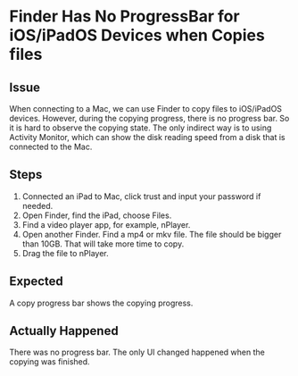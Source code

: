 # Finder Has No ProgressBar for iOS/iPadOS Devices when Copies files
## Issue
When connecting to a Mac, we can use Finder to copy files to iOS/iPadOS devices. However, during the copying progress, there is no progress bar. So it is hard to observe the copying state. The only indirect way is to using Activity Monitor, which can show the disk reading speed from a disk that is connected to the Mac.

## Steps
1. Connected an iPad to Mac, click trust and input your password if needed.
2. Open Finder, find the iPad, choose Files.
3. Find a video player app, for example, nPlayer.
4. Open another Finder. Find a mp4 or mkv file. The file should be bigger than 10GB. That will take more time to copy.
5. Drag the file to nPlayer. 

## Expected
A copy progress bar shows the copying progress.

## Actually Happened
There was no progress bar. The only UI changed happened when the copying was finished.
